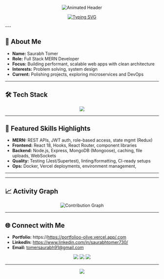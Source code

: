 <!-- Replace GITHUB_USERNAME with your actual GitHub username to enable stats links -->
<!-- Update LinkedIn, Portfolio, and Email links below -->

<p align="center">
  <img src="https://capsule-render.vercel.app/api?type=waving&color=0:00c6ff,100:0072ff&height=220&section=header&text=Saurabh%20Tomer&fontSize=52&fontAlign=50&fontAlignY=38&animation=fadeIn&desc=Full%20Stack%20MERN%20Developer%20%7C%20Problem%20Solver&descAlign=50&descAlignY=60" alt="Animated Header" />
</p>

<p align="center">
  <a href="https://git.io/typing-svg">
    <img src="https://readme-typing-svg.demolab.com?font=Fira+Code&pause=1200&color=00A3FF&center=true&vCenter=true&random=false&width=900&lines=Full+Stack+MERN+Developer;Problem+Solver+%26+DSA+Enthusiast;Clean+Code+%7C+Scalable+Systems+%7C+Ship+Fast;Open+Source+%7C+Learning+Every+Day" alt="Typing SVG" />
  </a>
</p>
---

## 👋 About Me
- **Name:** Saurabh Tomer
- **Role:** Full Stack MERN Developer
- **Focus:** Building performant, scalable web apps with clean architecture
- **Interests:** Problem solving, system design
- **Current:** Polishing projects, exploring microservices and DevOps

---

## 🛠️ Tech Stack
<p align="center">
  <img src="https://skillicons.dev/icons?i=mongo,express,react,nodejs,js,html,css,tailwind,redux,vite,webpack,git,github,vercel,docker,postman,jest,&perline=12" />
</p>

---

## 🚀 Featured Skills Highlights
- **MERN:** REST APIs, JWT auth, role-based access, state mgmt (Redux)
- **Frontend:** React 18, Hooks, React Router, component libraries
- **Backend:** Node.js, Express, MongoDB (Mongoose), caching, file uploads, WebSockets
- **Quality:** Testing (Jest/Supertest), linting/formatting, CI-ready setups
- **Ops:** Docker, Vercel deployments, environment management, 

---



---

## 📈 Activity Graph
<p align="center">
  <img src="https://github-readme-activity-graph.vercel.app/graph?username=SaurabhTomer&theme=tokyo-night&hide_border=true" alt="Contribution Graph"/>
</p>

---

## 🌐 Connect with Me
- **Portfolio:** https://https://portfolioo-olive.vercel.app/.com
- **LinkedIn:** https://www.linkedin.com/in/saurabhtomer730/
- **Email:** tomersaurabh91@gmail.com

<p align="center">
  <a href="mailto:tomersaurabh91@gmail.com"><img src="https://img.shields.io/badge/Email-Contact-0072ff?style=for-the-badge&logo=gmail&logoColor=white"/></a>
  <a href="https://www.linkedin.com/in/saurabhtomer730/"><img src="https://img.shields.io/badge/LinkedIn-Connect-0A66C2?style=for-the-badge&logo=linkedin&logoColor=white"/></a>
  <a href="https://github.com/SaurabhTomer"><img src="https://img.shields.io/badge/GitHub-SaurabhTomer-161b22?style=for-the-badge&logo=github"/></a>
</p>

---



<p align="center">
  <img src="https://capsule-render.vercel.app/api?type=waving&color=0:0072ff,100:00c6ff&height=140&section=footer" />
</p>
